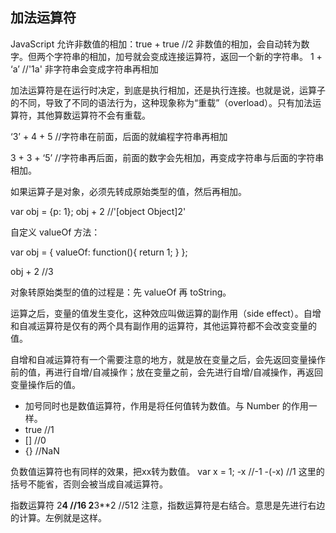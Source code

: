 ## 加法运算符
JavaScript 允许非数值的相加：true + true //2
非数值的相加，会自动转为数字。但两个字符串的相加，加号就会变成连接运算符，返回一个新的字符串。
1 + ‘a’  //'1a' 非字符串会变成字符串再相加

加法运算符是在运行时决定，到底是执行相加，还是执行连接。也就是说，运算子的不同，导致了不同的语法行为，这种现象称为“重载”（overload）。只有加法运算符，其他算数运算符不会有重载。

‘3’ + 4 + 5 //字符串在前面，后面的就编程字符串再相加

3 + 3 + ‘5’  //字符串再后面，前面的数字会先相加，再变成字符串与后面的字符串相加。

如果运算子是对象，必须先转成原始类型的值，然后再相加。

var obj = {p: 1};
obj + 2  //'[object Object]2'

自定义 valueOf 方法：

var obj = {
	valueOf: function(){
		return 1;
	}
};

obj + 2 //3

对象转原始类型的值的过程是：先 valueOf 再 toString。

运算之后，变量的值发生变化，这种效应叫做运算的副作用（side effect）。自增和自减运算符是仅有的两个具有副作用的运算符，其他运算符都不会改变变量的值。

自增和自减运算符有一个需要注意的地方，就是放在变量之后，会先返回变量操作前的值，再进行自增/自减操作；放在变量之前，会先进行自增/自减操作，再返回变量操作后的值。

+ 加号同时也是数值运算符，作用是将任何值转为数值。与 Number 的作用一样。
+ true //1
+ []  //0
+ {}  //NaN

负数值运算符也有同样的效果，把xx转为数值。
var x = 1;
-x //-1
-(-x) //1  这里的括号不能省，否则会被当成自减运算符。

指数运算符
2**4  //16
2**3**2  //512  注意，指数运算符是右结合。意思是先进行右边的计算。左例就是这样。



